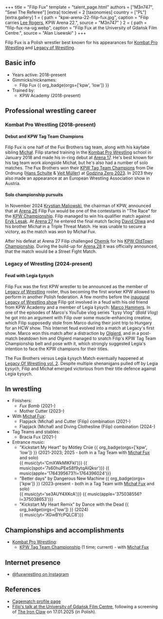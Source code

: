 +++
title = "Filip Fux"
template = "talent_page.html"
authors = ["M3n747", "Sewi The Referee"]
[extra]
toclevel = 2
[taxonomies]
country = ["PL"]
[extra.gallery]
1 = { path = "kpw-arena-22-filip-fux.jpg", caption = "Filip carries [Lee Rogers](@/w/lee-rogers.md), KPW Arena 22.", source = "M3n747" }
2 = { path = "filip-fux-na-ug.webp", caption = "Filip Fux at the University of Gdańsk Film Centre.", source = "Alan Lisewski" }
+++

Filip Fux is a Polish wrestler best known for his appearances for [Kombat Pro Wrestling](@/o/kpw.md) and [Legacy of Wrestling](@/o/low.md).

## Basic info

* Years active: 2018-present
* Gimmicks/nicknames:
  - Filip Fux {{ org_badge(orgs=['kpw', 'low']) }}
* Trained by:
  - KPW Academy (2018-present)

## Professional wrestling career

### Kombat Pro Wrestling (2018-present)

#### Debut and KPW Tag Team Champions

Filip Fux is one half of the Fux Brothers tag team, along with his kayfabe sibling [Michał](@/w/michal-fux.md). Filip started training in the [Kombat Pro Wrestling](@/o/kpw.md) school in January 2018 and made his in-ring debut at [Arena 17](@/e/kpw/2021-08-21-kpw-arena-17.md). He's best known for his tag team work alongside Michał, but he's also had a number of solo matches.
The Fux Brothers won their [KPW Tag Team Champions](@/c/kpw-tag-team-championship.md) from Die Ordnung ([Hans Schulte](@/w/hans-schulte.md) & [Veit Müller](@/w/veit-mueller.md)) at [Godzina Zero 2023](2023-08-18-kpw-godzina-zero-2023.md). In 2023 they also made an appearance at an European Wrestling Association show in Austria. 

#### Solo championship pursuits

In November 2024 [Krystian Maliowski](@/w/krystian-malinowski.md), the chairman of KPW, announced that at [Arena 26](@/e/kpw/2024-11-15-kpw-arena-26.md) Filip Fux would be one of the contestants in "The Race" for the [KPW Championship](@/c/kpw-championship.md). Filip managed to win his qualifier match against [Eryk Lesak](@/w/eryk-lesak.md). At [Arena 27](@/e/kpw/2025-01-24-kpw-arena-27.md) he entered the final match facing [David Oliwa](@/w/david-oliwa.md) and his brother Michał in a Triple Threat Match. He was unable to secure a victory, as the match was won by Michał Fux.

After his defeat at Arena 27 Filip challenged [Chemik](@/w/chemik.md) for his [KPW OldTown Championship](@/c/kpw-old-town-championship.md). During the build-up for [Arena 28](@/e/kpw/2025-04-11-kpw-arena-28.md) it was officially announced, that the match would be a Street Fight Match.

### Legacy of Wrestling (2024-present)

#### Feud with Legia Łysych

Filip Fux was the first KPW wrestler to be announced as the member of [Legacy of Wrestling](@/o/low.md) roster, thus becoming the first worker KPW allowed to perform in another Polish federation. A few months before the [inaugural Legacy of Wrestling show](@/e/low/2024-12-01-low-1.md) Filip got involved in a feud with his old friend from KPW Academy and a member of Legia Łysych: [Marco Hammers](@/w/marco-hammers.md). In one of the episodes of Marco's YouTube vlog series "Łysy Vlog" (_Bald Vlog_) he got into an argument with Filip over some muscle-enhancing creatine, which Filip supposedly stole from Marco during their joint trip to Hungary for an HCW show. This Internet feud evolved into a match at Legacy's first show. Marco won this match after a distraction by [Olgierd](@/w/olgierd.md), and in a post-match beatdown him and Olgierd managed to snatch Filip's KPW Tag Team Championship belt and pose with it, which strongly suggested Legia's intention to face the KPW champions for their titles.

The Fux Brothers versus Legia Łysych Match eventually happened at [Legacy Of Wrestling vol. 2](@/e/low/2025-04-06-low-2.md). Despite multiple shenanigans pulled off by Legia Łysych, Filip and Michał emerged victorious from their title defence against Legia Łysych.

## In wrestling

* Finishers:
  - _Fux Bomb_ (2021-)
  - Mother Cutter (2023-)
* With [Michał Fux](@/w/michal-fux.md):
  - Flapjack (Michał) and Cutter (Filip) combination (2021-)
  - Flapjack (Michał) and Diving Clothesline (Filip) combination (2024-)
* Tag Teams and stables:
  - Bracia Fux (2021-)
* Entrance music:
  - "Kickstart My Heart" by Mötley Crüe
 {{ org_badge(orgs=['kpw', 'low']) }} (2021-2023; 2025 - both in a Tag Team with [Michał Fux](@/w/michal-fux.md) and solo)<br>
 {{ music(yt='CmXWkMlKFkI')}}
 {{ music(spot='7s60huPEeS8f9ytqAlQksr')}}
 {{ music(apple='1764395673?i=1764396024')}}
  - "Better days" by Dangerous New Machine
 {{ org_badge(orgs=['kpw']) }} (2023-present - both in a Tag Team with [Michał Fux](@/w/michal-fux.md) and solo)<br>
 {{ music(yt='se3AUY4XKcA')}}
 {{ music(apple='375038556?i=375038653')}}
  - "Kickstart My Heart Remix" by Dance with the Dead
 {{ org_badge(orgs=['low']) }} (2024) <br>
 {{ music(yt='XGwBYcPQLC8')}}

## Championships and accomplishments

* [Kombat Pro Wrestling](@/o/kpw.md):
  - [KPW Tag Team Championship](@/c/kpw-tag-team-championship.md) (1 time; current) - with [Michał Fux](@/w/michal-fux.md)

## Internet presence

* [@fuxwrestling on Instagram](https://www.instagram.com/fuxwrestling/)

## References

* [Cagematch profile page](https://www.cagematch.net/?id=2&nr=25696)
* [Filip's talk at the University of Gdańsk Film Centre](https://www.youtube.com/watch?v=FcJ_OQbmbUw), following a screening of [The Iron Claw](https://en.wikipedia.org/wiki/The_Iron_Claw_(film)) on 17.01.2025 (in Polish).
